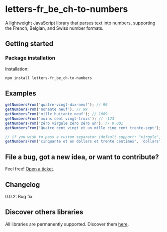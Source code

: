 # letters-fr_be_ch-to-numbers

A lightweight JavaScript library that parses text into numbers, supporting the French, Belgian, and Swiss number formats.

## Getting started

### Package installation

Installation:

```sh
npm install letters-fr_be_ch-to-numbers
```

## Examples

```javascript
getNumbersFrom('quatre-vingt-dix-neuf'); // 99
getNumbersFrom('nonante neuf'); // 99
getNumbersFrom('mille huitante neuf'); // 1089
getNumbersFrom('moins cent vingt-trois'); // -123
getNumbersFrom('zéro virgule zéro zéro un'); // 0.001
getNumbersFrom('Quatre cent vingt et un mille cinq cent trente-sept'); // 421537

// if you wish to pass a custom separator (default support: "virgule", ",", "euros")
getNumbersFrom('cinquante et un dollars et trente centimes', 'dollars'); // 51.3
```

## File a bug, got a new idea, or want to contribute?

Feel free! [Open a ticket](https://github.com/GreenFlag31/letters-fr_be_ch-to-numbers/issues).

## Changelog

0.0.2: Bug fix.

## Discover others libraries

All libraries are permanently supported. Discover them [here](https://www.npmjs.com/~greenflag31).
